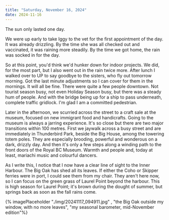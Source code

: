 ```yaml
---
title: "Saturday, November 16, 2024"
date: 2024-11-16
---
```


The sun only lasted one day.  

We were up early to take Iggy to the vet for the first appointment of the day.  It was already drizzling.  By the time she was all checked out and vaccinated, it was raining more steadily.  By the time we got home, the rain was socked in for the day.

So at this point, you'd think we'd hunker down for indoor projects.  We did, for the most part, but I also went out in the rain twice more.  After lunch I walked over to UP to say goodbye to the sisters, who fly out tomorrow morning.  Got the last minute adjustments so I can cover for them in the mornings.  It will all be fine.  There were quite a few people downtown.  Not tourist season busy, not even Holiday Season busy, but there was a steady hum of people.  And with the bridge being up for a ship to pass underneath, complete traffic gridlock.  I'm glad I am a committed pedestrian.

Later in the afternoon, we scurried across the street to a craft sale at the museum, focused on new immigrant food and handicrafts.  Going to the museum is always a jarring experience.  It's so close but there are two major transitions within 100 metres.  First we jaywalk across a busy street and are immediately in Thunderbird Park, beside the Big House, among the towering totem poles.  They are especially brooding, powerful and wonderous on a dark, drizzly day.  And then it's only a few steps along a winding path to the front doors of the Royal BC Museum.  Warmth and people and, today at least, mariachi music and colourful dancers.  

As I write this, I notice that I now have a clear line of sight to the Inner Harbour.  The Big Oak has shed all its leaves.  If either the Coho or Skipper ferries were in port, I could see them from my chair.  They aren't here now, so I can focus on the green grass of Laurel Point beyond the harbour.  This is high season for Laurel Point; it's brown during the dought of summer, but springs back as soon as the fall rains come.

{% imagePlaceholder "./img/20241117_094911.jpg" , "the Big Oak outside my window, with no more leaves", "my seasonal barometer, mid-November edition"%}